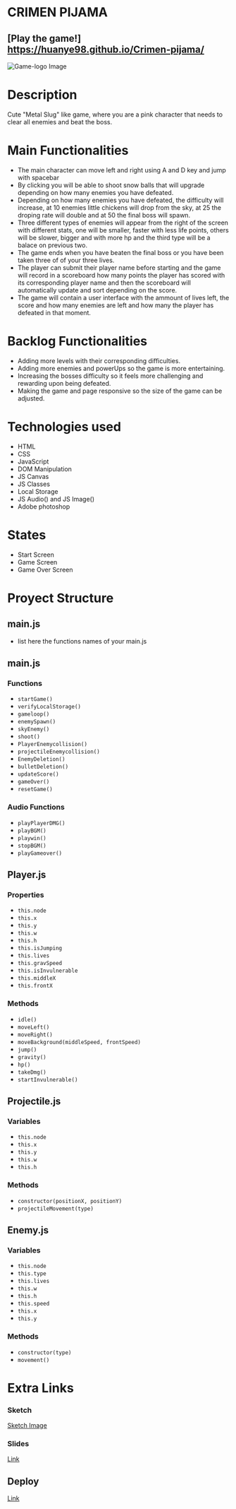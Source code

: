 # CRIMEN PIJAMA

## [Play the game!] https://huanye98.github.io/Crimen-pijama/
![Game-logo Image](../crimen-pijama/images/ooooo.webp)

# Description

Cute "Metal Slug" like game, where you are a pink character that needs to clear all enemies and beat the boss.


# Main Functionalities

- The main character can move left and right using A and D key and jump with spacebar
- By clicking you will be able to shoot snow balls that will upgrade depending on how many enemies you have defeated.
- Depending on how many enemies you have defeated, the difficulty will increase, at 10 enemies little chickens will drop from the sky, at 25 the droping rate will double and at 50 the final boss will spawn.
- Three different types of enemies will appear from the right of the screen with different stats, one will be smaller, faster with less life points, others will be slower, bigger and with more hp and the third type will be a balace on previous two.
- The game ends when you have beaten the final boss or you have been taken three of of your three lives.
- The player can submit their player name before starting and the game will record in a scoreboard how many points the player has scored with its corresponding player name and then the scoreboard will automatically update and sort depending on the score.
- The game will contain a user interface with the ammount of lives left, the score and how many enemies are left and how many the player has defeated in that moment.


# Backlog Functionalities

- Adding more levels with their corresponding difficulties.
- Adding more enemies and powerUps so the game is more entertaining.
- Increasing the bosses difficulty so it feels more challenging and rewarding upon being defeated.
- Making the game and page responsive so the size of the game can be adjusted.

# Technologies used

- HTML
- CSS
- JavaScript
- DOM Manipulation
- JS Canvas
- JS Classes
- Local Storage
- JS Audio() and JS Image()
- Adobe photoshop


# States

- Start Screen
- Game Screen
- Game Over Screen

# Proyect Structure

## main.js

- list here the functions names of your main.js

## main.js

### Functions

- `startGame()`
- `verifyLocalStorage()`
- `gameloop()`
- `enemySpawn()`
- `skyEnemy()`
- `shoot()`
- `PlayerEnemycollision()`
- `projectileEnemycollision()`
- `EnemyDeletion()`
- `bulletDeletion()`
- `updateScore()`
- `gameOver()`
- `resetGame()`

### Audio Functions

- `playPlayerDMG()`
- `playBGM()`
- `playwin()`
- `stopBGM()`
- `playGameover()`

## Player.js 

### Properties

- `this.node`
- `this.x`
- `this.y`
- `this.w`
- `this.h`
- `this.isJumping`
- `this.lives`
- `this.gravSpeed`
- `this.isInvulnerable`
- `this.middleX`
- `this.frontX`

### Methods

- `idle()`
- `moveLeft()`
- `moveRight()`
- `moveBackground(middleSpeed, frontSpeed)`
- `jump()`
- `gravity()`
- `hp()`
- `takeDmg()`
- `startInvulnerable()`

## Projectile.js

### Variables

- `this.node`
- `this.x`
- `this.y`
- `this.w`
- `this.h`

### Methods

- `constructor(positionX, positionY)`
- `projectileMovement(type)`

## Enemy.js

### Variables

- `this.node`
- `this.type`
- `this.lives`
- `this.w`
- `this.h`
- `this.speed`
- `this.x`
- `this.y`

### Methods

- `constructor(type)`
- `movement()`

# Extra Links 

### Sketch
[Sketch Image](../crimen-pijama/images/Captura%20de%20pantalla%202024-07-05%20114152.png)

### Slides
[Link](https://docs.google.com/presentation/d/1ww1bBHYHk8g_oC8-yof66a3O5tG3kyPlMgcI5m89-dc/edit?usp=sharing)

## Deploy
[Link](https://huanye98.github.io/Crimen-pijama/)